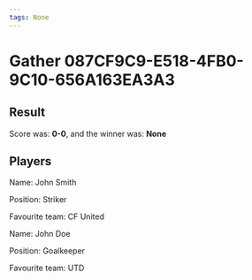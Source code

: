 ```yaml
---
tags: None
---
```


# Gather 087CF9C9-E518-4FB0-9C10-656A163EA3A3

## Result

Score was: **0-0**, and the winner was: **None**

## Players
Name: John Smith

Position: Striker

Favourite team: CF United


Name: John Doe

Position: Goalkeeper

Favourite team: UTD


